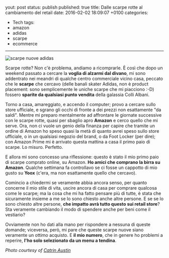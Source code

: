yout: post
status: publish
published: true
title: Dalle scarpe rotte al cambiamento del retail
date: 2016-02-02 18:09:07 +0100
categories:
- Tech
tags:
- amazon
- adidas
- scarpe
- ecommerce
---

![scarpe nuove adidas](https://farm7.staticflickr.com/6036/6264132852_5eb137112f_b_d.jpg)

Scarpe rotte? Non c'è problema, andiamo a ricomprarle. È così che dopo un weekend passato a cercare la **voglia di alzarmi dal divano**, mi sono addentrato nei meandri di qualche centro commerciale vicino casa, peccato che le **scarpe** che cercavo (delle banali skater Adidas, non è product placement: sono semplicemente le uniche scarpe che mi piacciono :-D) fossero **sparite da qualsiasi punto vendita** della galassia Colli Albani.

Torno a casa, amareggiato, e accendo il computer; provo a cercare sullo store ufficiale, e sgrano gli occhi di fronte a dei prezzi non esattamente "da saldi". Mentre mi preparo mentalmente ad affrontare le giornate successive con le scarpe rotte, quasi per sbaglio apro **Amazon** e cerco quello che mi serve. Ora, non ci vuole un genio della finanza per capire che tramite un ordine di Amazon ho speso quasi la metà di quanto avrei speso sullo store ufficiale, o in un qualsiasi negozio del brand, o da Foot Locker (per dire); con Amazon Prime mi è arrivato questa mattina a casa il primo paio di scarpe. Lo misuro. Perfetto.

E allora mi sono concesso una riflessione: questo è stato il mio primo paio di scarpe comprato online, su Amazon. **Ho amici che comprano la birra su Amazon**. Qualche settimana fa controllavo se ci fosse un cappotto di mio gusto su **Yoox** (c'era, ma non esattamente quello che cercavo).

Comincio a chiedermi se veramente abbia ancora senso, per quanto concerne il mio stile di vita, uscire ancora di casa per comprare qualcosa come le scarpe; ma la cosa che mi ha fatto pensare più di tutte, è stata che sicuramente insieme a me se lo sono chiesto anche altre persone. E se se lo sono chiesto altre persone, **che impatto avrà tutto questo sui retail store**? Sta veramente cambiando il modo di spendere anche per beni come il vestiario?

Ovviamente non ho dati alla mano per rispondere a nessuna di queste domande; viceversa, però, mi pare che queste scarpe nuove siano veramente un ottimo acquisto. E **il mio numero**, che in genere ho problemi a reperire, **l'ho solo selezionato da un menu a tendina**.

_Photo courtesy of [Catrin Austin](https://www.flickr.com/photos/57201140@N08/6264132852)_

